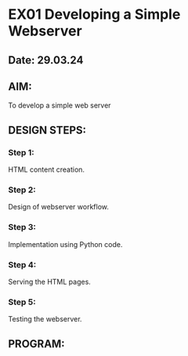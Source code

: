 # EX01 Developing a Simple Webserver
## Date: 29.03.24

## AIM:
To develop a simple web server 

## DESIGN STEPS:
### Step 1: 
HTML content creation.

### Step 2:
Design of webserver workflow.

### Step 3:
Implementation using Python code.

### Step 4:
Serving the HTML pages.

### Step 5:
Testing the webserver.

## PROGRAM:

<!DOCTYPE html>
<html lang="en">
<head>
    <meta charset="UTF-8">
    <meta name="viewport" content="width=device-width, initial-scale=1.0">
    <title>Document</title>
    <link rel="stylesheet" href="https://cdn.jsdelivr.net/npm/bootstrap-icons@1.11.3/font/bootstrap-icons.min.css">
    <link href="https://cdn.jsdelivr.net/npm/bootstrap@5.3.3/dist/css/bootstrap.min.css" rel="stylesheet" integrity="sha384-QWTKZyjpPEjISv5WaRU9OFeRpok6YctnYmDr5pNlyT2bRjXh0JMhjY6hW+ALEwIH" crossorigin="anonymous">
    <script src="https://cdn.jsdelivr.net/npm/bootstrap@5.3.3/dist/js/bootstrap.bundle.min.js" integrity="sha384-YvpcrYf0tY3lHB60NNkmXc5s9fDVZLESaAA55NDzOxhy9GkcIdslK1eN7N6jIeHz" crossorigin="anonymous"></script>
    <style>
        .row1
        {
            background-color: burlywood;
            place-items: center;
            height: 60px;
            font-family: Verdana;
            display: flex;
        }
        i
        {
            color: black
        }
        a
        {
            color:black;
            text-decoration: none;
            padding: 10px;
        }
        a:hover
        {
            color:gray
        }
        i:hover
        {
            color: gray;
        }
        .search
        {
            
            height: 40px;
            width=30px;
            border-radius: 10px; 
            outline: none;
            border: none;
            
        }
    </style>
</head>
<body>
    <div class="row1">
       <div style="width: 35%;" class="i">
            <a href=""><i class="bi bi-whatsapp" style="color: black;font-size: 25px;border: 5px;"></i></a>
            <a href=""><i class="bi bi-facebook" style="color: black;font-size: 25px;border: 5px;"></i></a>
            <a href=""><i class="bi bi-instagram" style="color: black;font-size: 25px;border: 5px;"></i></a>
            <a href=""><i class="bi bi-envelope" style="color: black;font-size: 25px;border: 5px;"></i></a>
            <a href=""><i class="bi bi-twitter" style="color: black;font-size: 25px;border: 5px;"></i></a>
        </div>
        <div style="width:45%;" >
            <a href="">Alumini</a><i class="bi bi-three-dots-vertical"></i>
            <a href="">Events</a><i class="bi bi-three-dots-vertical"></i>
            <a href="">career</a><i class="bi bi-three-dots-vertical"></i>
            <a href="">Login</a><i class="bi bi-three-dots-vertical"></i>
            <a href="">SEC Portal</a>
        </div>
        <div style="width: 10%;">
            <input type="text" name="Search" placeholder="Search" class="search p-2" >
        </div>
    </div style=border>
    <div class="row p-3">
        <div class="col-4">
            <img src="c:\Users\91893\Downloads\HTML\saveetha.png"style width="100%">
        </div>
        <div class="col-8">
            <a href="">Home</a><i class="bi bi-three-dots-vertical"></i>
            <a href="">About</a><i class="bi bi-three-dots-vertical"></i>
            <a href="">Departments</a><i class="bi bi-three-dots-vertical"></i>
            <a href="">Life at SEC</a><i class="bi bi-three-dots-vertical"></i>
            <a href="">Placements</a><i class="bi bi-three-dots-vertical"></i>
            <a href="">Admissions</a>
        </div>
    <div>
        <div style="width: 100%;height=60%;">
            <div id="carouselExample" class="carousel slide">
                <div class="carousel-inner">
                  <div class="carousel-item active">
                    <img src="ex11.png" class="d-block w-100" alt="...">
                  </div>
                  <div class="carousel-item">
                    <img src="ex22.png" class="d-block w-100" alt="...">
                  </div>
                  <div class="carousel-item">
                    <img src="ex33.png" class="d-block w-100" alt="...">
                  </div>
                </div>
                <button class="carousel-control-prev" type="button" data-bs-target="#carouselExample" data-bs-slide="prev">
                  <span class="carousel-control-prev-icon" aria-hidden="true"></span>
                  <span class="visually-hidden">Previous</span>
                </button>
                <button class="carousel-control-next" type="button" data-bs-target="#carouselExample" data-bs-slide="next">
                  <span class="carousel-control-next-icon" aria-hidden="true"></span>
                  <span class="visually-hidden">Next</span>
                </button>
              </div>
            </div>
    </div>
</body>
</html> 





## OUTPUT:

![WhatsApp Image 2024-03-30 at 08 44 47_80ebbced](https://github.com/JAYASREE24032006/simplewebserver/assets/144360800/9ae4348f-c98d-44e2-8966-867b0ee152f2)



## RESULT:
The program for implementing simple webserver is executed successfully.

